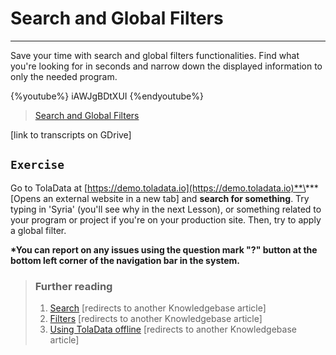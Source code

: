 # Search and Global Filters

---

Save your time with search and global filters functionalities. Find what you're looking for in seconds and narrow down the displayed information to only the needed program.

{%youtube%} iAWJgBDtXUI {%endyoutube%}  
> [Search and Global Filters](https://www.youtube.com/embed/iAWJgBDtXUI?rel=0)

\[link to transcripts on GDrive\]

## `Exercise`

Go to TolaData at [https://demo.toladata.io](https://demo.toladata.io)**\*** \[Opens an external website in a new tab\] and **search for something**. Try typing in 'Syria' \(you'll see why in the next Lesson\), or something related to your program or project if you're on your production site. Then, try to apply a global filter.

**\*You can report on any issues using the question mark "?" button at the bottom left corner of the navigation bar in the system.**

### 

> ### Further reading
>
> 1. [Search](https://help.toladata.com/5-navigation/search.html) \[redirects to another Knowledgebase article\]
> 2. [Filters](https://help.toladata.com/5-navigation/filters.html) \[redirects to another Knowledgebase article\]
> 3. [Using TolaData offline](https://help.toladata.com/offline-use-of-toladata.html) \[redirects to another Knowledgebase article\]



